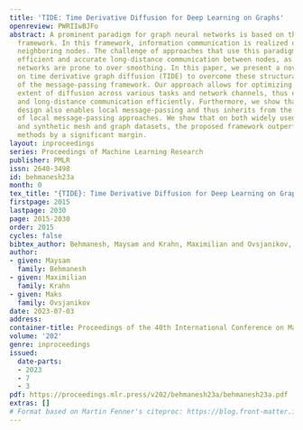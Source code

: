 ```yaml
---
title: 'TIDE: Time Derivative Diffusion for Deep Learning on Graphs'
openreview: PWRIIwBJFo
abstract: A prominent paradigm for graph neural networks is based on the message-passing
  framework. In this framework, information communication is realized only between
  neighboring nodes. The challenge of approaches that use this paradigm is to ensure
  efficient and accurate long-distance communication between nodes, as deep convolutional
  networks are prone to over smoothing. In this paper, we present a novel method based
  on time derivative graph diffusion (TIDE) to overcome these structural limitations
  of the message-passing framework. Our approach allows for optimizing the spatial
  extent of diffusion across various tasks and network channels, thus enabling medium
  and long-distance communication efficiently. Furthermore, we show that our architecture
  design also enables local message-passing and thus inherits from the capabilities
  of local message-passing approaches. We show that on both widely used graph benchmarks
  and synthetic mesh and graph datasets, the proposed framework outperforms state-of-the-art
  methods by a significant margin.
layout: inproceedings
series: Proceedings of Machine Learning Research
publisher: PMLR
issn: 2640-3498
id: behmanesh23a
month: 0
tex_title: "{TIDE}: Time Derivative Diffusion for Deep Learning on Graphs"
firstpage: 2015
lastpage: 2030
page: 2015-2030
order: 2015
cycles: false
bibtex_author: Behmanesh, Maysam and Krahn, Maximilian and Ovsjanikov, Maks
author:
- given: Maysam
  family: Behmanesh
- given: Maximilian
  family: Krahn
- given: Maks
  family: Ovsjanikov
date: 2023-07-03
address: 
container-title: Proceedings of the 40th International Conference on Machine Learning
volume: '202'
genre: inproceedings
issued:
  date-parts:
  - 2023
  - 7
  - 3
pdf: https://proceedings.mlr.press/v202/behmanesh23a/behmanesh23a.pdf
extras: []
# Format based on Martin Fenner's citeproc: https://blog.front-matter.io/posts/citeproc-yaml-for-bibliographies/
---
```

